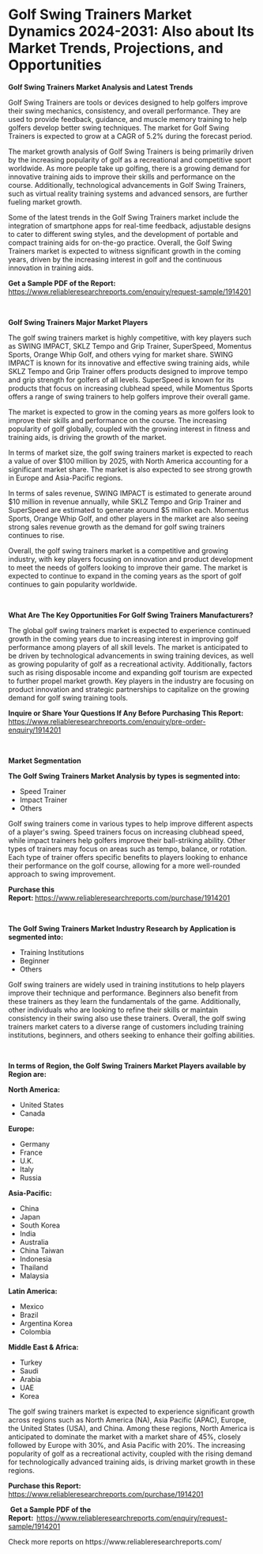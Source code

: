 <p><h1>Golf Swing Trainers Market Dynamics 2024-2031: Also about Its Market Trends, Projections, and Opportunities</h1></p><p><strong>Golf Swing Trainers Market Analysis and Latest Trends</strong></p>
<p><p>Golf Swing Trainers are tools or devices designed to help golfers improve their swing mechanics, consistency, and overall performance. They are used to provide feedback, guidance, and muscle memory training to help golfers develop better swing techniques. The market for Golf Swing Trainers is expected to grow at a CAGR of 5.2% during the forecast period. </p><p>The market growth analysis of Golf Swing Trainers is being primarily driven by the increasing popularity of golf as a recreational and competitive sport worldwide. As more people take up golfing, there is a growing demand for innovative training aids to improve their skills and performance on the course. Additionally, technological advancements in Golf Swing Trainers, such as virtual reality training systems and advanced sensors, are further fueling market growth.</p><p>Some of the latest trends in the Golf Swing Trainers market include the integration of smartphone apps for real-time feedback, adjustable designs to cater to different swing styles, and the development of portable and compact training aids for on-the-go practice. Overall, the Golf Swing Trainers market is expected to witness significant growth in the coming years, driven by the increasing interest in golf and the continuous innovation in training aids.</p></p>
<p><strong>Get a Sample PDF of the Report:&nbsp;</strong> <a href="https://www.reliableresearchreports.com/enquiry/request-sample/1914201">https://www.reliableresearchreports.com/enquiry/request-sample/1914201</a></p>
<p>&nbsp;</p>
<p><strong>Golf Swing Trainers Major Market Players</strong></p>
<p><p>The golf swing trainers market is highly competitive, with key players such as SWING IMPACT, SKLZ Tempo and Grip Trainer, SuperSpeed, Momentus Sports, Orange Whip Golf, and others vying for market share. SWING IMPACT is known for its innovative and effective swing training aids, while SKLZ Tempo and Grip Trainer offers products designed to improve tempo and grip strength for golfers of all levels. SuperSpeed is known for its products that focus on increasing clubhead speed, while Momentus Sports offers a range of swing trainers to help golfers improve their overall game.</p><p>The market is expected to grow in the coming years as more golfers look to improve their skills and performance on the course. The increasing popularity of golf globally, coupled with the growing interest in fitness and training aids, is driving the growth of the market.</p><p>In terms of market size, the golf swing trainers market is expected to reach a value of over $100 million by 2025, with North America accounting for a significant market share. The market is also expected to see strong growth in Europe and Asia-Pacific regions.</p><p>In terms of sales revenue, SWING IMPACT is estimated to generate around $10 million in revenue annually, while SKLZ Tempo and Grip Trainer and SuperSpeed are estimated to generate around $5 million each. Momentus Sports, Orange Whip Golf, and other players in the market are also seeing strong sales revenue growth as the demand for golf swing trainers continues to rise.</p><p>Overall, the golf swing trainers market is a competitive and growing industry, with key players focusing on innovation and product development to meet the needs of golfers looking to improve their game. The market is expected to continue to expand in the coming years as the sport of golf continues to gain popularity worldwide.</p></p>
<p>&nbsp;</p>
<p><strong>What Are The Key Opportunities For Golf Swing Trainers Manufacturers?</strong></p>
<p><p>The global golf swing trainers market is expected to experience continued growth in the coming years due to increasing interest in improving golf performance among players of all skill levels. The market is anticipated to be driven by technological advancements in swing training devices, as well as growing popularity of golf as a recreational activity. Additionally, factors such as rising disposable income and expanding golf tourism are expected to further propel market growth. Key players in the industry are focusing on product innovation and strategic partnerships to capitalize on the growing demand for golf swing training tools.</p></p>
<p><strong>Inquire or Share Your Questions If Any Before Purchasing This Report:</strong> <a href="https://www.reliableresearchreports.com/enquiry/pre-order-enquiry/1914201">https://www.reliableresearchreports.com/enquiry/pre-order-enquiry/1914201</a></p>
<p>&nbsp;</p>
<p><strong>Market Segmentation</strong></p>
<p><strong>The Golf Swing Trainers Market Analysis by types is segmented into:</strong></p>
<p><ul><li>Speed Trainer</li><li>Impact Trainer</li><li>Others</li></ul></p>
<p><p>Golf swing trainers come in various types to help improve different aspects of a player's swing. Speed trainers focus on increasing clubhead speed, while impact trainers help golfers improve their ball-striking ability. Other types of trainers may focus on areas such as tempo, balance, or rotation. Each type of trainer offers specific benefits to players looking to enhance their performance on the golf course, allowing for a more well-rounded approach to swing improvement.</p></p>
<p><strong>Purchase this Report:&nbsp;</strong><a href="https://www.reliableresearchreports.com/purchase/1914201">https://www.reliableresearchreports.com/purchase/1914201</a></p>
<p>&nbsp;</p>
<p><strong>The Golf Swing Trainers Market Industry Research by Application is segmented into:</strong></p>
<p><ul><li>Training Institutions</li><li>Beginner</li><li>Others</li></ul></p>
<p><p>Golf swing trainers are widely used in training institutions to help players improve their technique and performance. Beginners also benefit from these trainers as they learn the fundamentals of the game. Additionally, other individuals who are looking to refine their skills or maintain consistency in their swing also use these trainers. Overall, the golf swing trainers market caters to a diverse range of customers including training institutions, beginners, and others seeking to enhance their golfing abilities.</p></p>
<p>&nbsp;</p>
<p><strong>In terms of Region, the Golf Swing Trainers Market Players available by Region are:</strong></p>
<p>
    <p> <strong> North America: </strong>
        <ul>
            <li>United States</li>
            <li>Canada</li>
        </ul>
        </p> 
    <p> <strong> Europe: </strong>
        <ul>
            <li>Germany</li>
            <li>France</li>
            <li>U.K.</li>
            <li>Italy</li>
            <li>Russia</li>
        </ul>
        </p> 
    <p> <strong> Asia-Pacific: </strong>
        <ul>
            <li>China</li>
            <li>Japan</li>
            <li>South Korea</li>
            <li>India</li>
            <li>Australia</li>
            <li>China Taiwan</li>
            <li>Indonesia</li>
            <li>Thailand</li>
            <li>Malaysia</li>
        </ul>
        </p> 
    <p> <strong> Latin America: </strong>
        <ul>
            <li>Mexico</li>
            <li>Brazil</li>
            <li>Argentina Korea</li>
            <li>Colombia</li>
        </ul>
        </p> 
    <p> <strong> Middle East & Africa: </strong>
        <ul>
            <li>Turkey</li>
            <li>Saudi</li>
            <li>Arabia</li>
            <li>UAE</li>
            <li>Korea</li>
        </ul>
    </p>
    </p>
<p><p>The golf swing trainers market is expected to experience significant growth across regions such as North America (NA), Asia Pacific (APAC), Europe, the United States (USA), and China. Among these regions, North America is anticipated to dominate the market with a market share of 45%, closely followed by Europe with 30%, and Asia Pacific with 20%. The increasing popularity of golf as a recreational activity, coupled with the rising demand for technologically advanced training aids, is driving market growth in these regions.</p></p>
<p><strong>Purchase this Report: </strong><a href="https://www.reliableresearchreports.com/purchase/1914201">https://www.reliableresearchreports.com/purchase/1914201</a></p>
<p>&nbsp;<strong>Get a Sample PDF of the Report:&nbsp;&nbsp;</strong><a href="https://www.reliableresearchreports.com/enquiry/request-sample/1914201">https://www.reliableresearchreports.com/enquiry/request-sample/1914201</a></p>
<p><strong></strong></p>
<p>Check more reports on https://www.reliableresearchreports.com/</p>